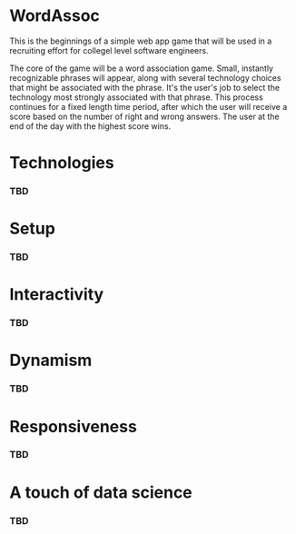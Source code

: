 # WordAssoc

This is the beginnings of a simple web app game that will be used in a recruiting effort for collegel level software engineers.

The core of the game will be a word association game.  Small, instantly recognizable phrases will appear, along with several technology choices that might be associated with the phrase.  It's the user's job to select the technology most strongly associated with that phrase. This process continues for a fixed length time period, after which the user will receive a score based on the number of right and wrong answers.  The user at the end of the day with the highest score wins.

# Technologies
### TBD

# Setup
### TBD

# Interactivity
### TBD

# Dynamism
### TBD

# Responsiveness
### TBD

# A touch of data science
### TBD

